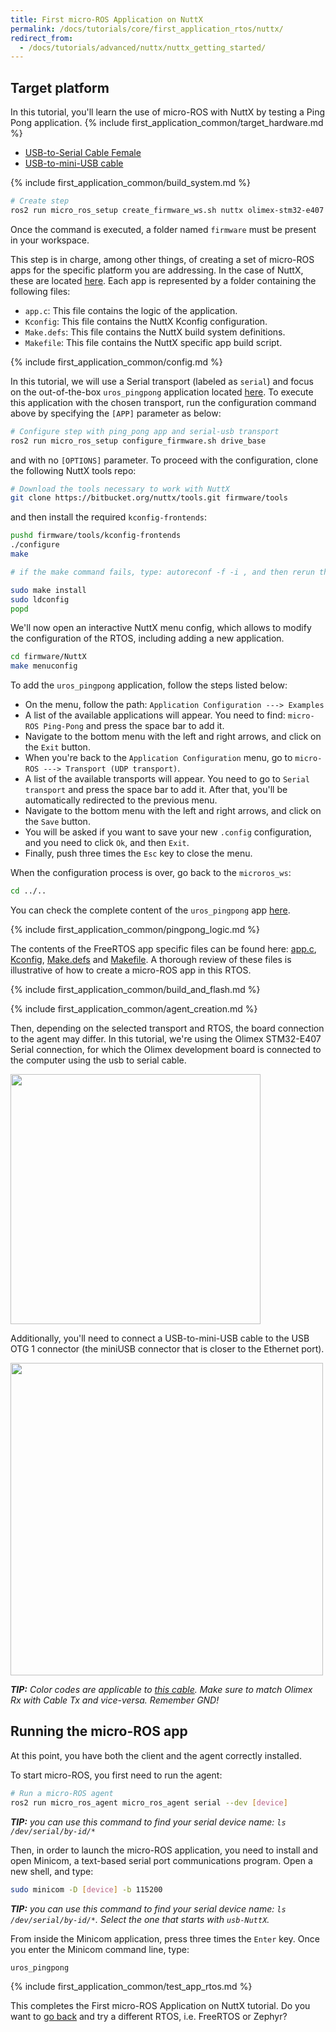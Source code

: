 ```yaml
---
title: First micro-ROS Application on NuttX
permalink: /docs/tutorials/core/first_application_rtos/nuttx/
redirect_from:
  - /docs/tutorials/advanced/nuttx/nuttx_getting_started/
---
```


## Target platform

In this tutorial, you'll learn the use of micro-ROS with NuttX by testing a Ping Pong application.
{% include first_application_common/target_hardware.md %}
* [USB-to-Serial Cable Female](https://www.olimex.com/Products/Components/Cables/USB-Serial-Cable/USB-SERIAL-F/)
* [USB-to-mini-USB cable](https://www.olimex.com/Products/Components/Cables/CABLE-USB-A-MINI-1.8M/)

{% include first_application_common/build_system.md %}

```bash
# Create step
ros2 run micro_ros_setup create_firmware_ws.sh nuttx olimex-stm32-e407
```

Once the command is executed, a folder named `firmware` must be present in your workspace.

This step is in charge, among other things, of creating a set of micro-ROS apps for the specific platform you are
addressing.
In the case of NuttX, these are located [here](https://github.com/micro-ROS/apps/tree/foxy/examples).
Each app is represented by a folder containing the following files:

* `app.c`: This file contains the logic of the application.
* `Kconfig`: This file contains the NuttX Kconfig configuration.
* `Make.defs`: This file contains the	NuttX build system definitions.
* `Makefile`: This file contains the NuttX specific app build script.

{% include first_application_common/config.md %}

In this tutorial, we will use a Serial transport (labeled as `serial`) and focus on the out-of-the-box `uros_pingpong`
application located [here](https://github.com/micro-ROS/apps/tree/foxy/examples/uros_pingpong).
To execute this application with the chosen transport, run the configuration command above by specifying the `[APP]` parameter as below:

```bash
# Configure step with ping_pong app and serial-usb transport
ros2 run micro_ros_setup configure_firmware.sh drive_base
```

and with no `[OPTIONS]` parameter.
To proceed with the configuration, clone the following NuttX tools repo:

```bash
# Download the tools necessary to work with NuttX
git clone https://bitbucket.org/nuttx/tools.git firmware/tools
```

and then install the required `kconfig-frontends`:

```bash
pushd firmware/tools/kconfig-frontends
./configure
make

# if the make command fails, type: autoreconf -f -i , and then rerun the make command.

sudo make install
sudo ldconfig
popd
```

We'll now open an interactive NuttX menu config, which allows to modify the configuration of the RTOS, including adding a new application.

```bash
cd firmware/NuttX
make menuconfig
```

To add the `uros_pingpong` application, follow the steps listed below:

* On the menu, follow the path: `Application Configuration ---> Examples`
* A list of the available applications will appear. You need to find: `micro-ROS Ping-Pong` and press the space bar to add it.
* Navigate to the bottom menu with the left and right arrows, and click on the `Exit` button.
* When you're back to the `Application Configuration` menu, go to `micro-ROS ---> Transport (UDP transport)`.
* A list of the available transports will appear. You need to go to `Serial transport` and press the space bar to add it. After that, you'll be automatically redirected to the previous menu.
* Navigate to the bottom menu with the left and right arrows, and click on the `Save` button.
* You will be asked if you want to save your new `.config` configuration, and you need to click `Ok`, and then `Exit`.
* Finally, push three times the `Esc` key to close the menu.

When the configuration process is over, go back to the `microros_ws`:

```bash
cd ../..
```

You can check the complete content of the `uros_pingpong` app
[here](https://github.com/micro-ROS/apps/tree/foxy/examples/uros_pingpong).

{% include first_application_common/pingpong_logic.md %}

The contents of the FreeRTOS app specific files can be found here:
[app.c](https://github.com/micro-ROS/apps/blob/foxy/examples/uros_pingpong/app.c),
[Kconfig](https://github.com/micro-ROS/apps/blob/foxy/examples/uros_pingpong/Kconfig),
[Make.defs](https://github.com/micro-ROS/apps/blob/foxy/examples/uros_pingpong/Make.defs) and
[Makefile](https://github.com/micro-ROS/apps/blob/foxy/examples/uros_pingpong/Makefile).
A thorough review of these files is illustrative of how to create a micro-ROS app in this RTOS.

{% include first_application_common/build_and_flash.md %}

{% include first_application_common/agent_creation.md %}

Then, depending on the selected transport and RTOS, the board connection to the agent may differ.
In this tutorial, we're using the Olimex STM32-E407 Serial connection, for which the Olimex development board is
connected to the computer using the usb to serial cable.

<img width="400" style="padding-right: 25px;" src="../imgs/5.jpg">

Additionally, you'll need to connect a USB-to-mini-USB cable to the USB OTG 1 connector (the miniUSB connector
that is closer to the Ethernet port).

<img width="500" style="padding-right: 25px;" src="../imgs/7.jpg">

***TIP:** Color codes are applicable to
[this cable](https://www.olimex.com/Products/Components/Cables/USB-Serial-Cable/USB-SERIAL-F/).
Make sure to match Olimex Rx with Cable Tx and vice-versa. Remember GND!*

## Running the micro-ROS app

At this point, you have both the client and the agent correctly installed.

To start micro-ROS, you first need to run the agent:

```bash
# Run a micro-ROS agent
ros2 run micro_ros_agent micro_ros_agent serial --dev [device]
```

***TIP:** you can use this command to find your serial device name: `ls /dev/serial/by-id/*`*

Then, in order to launch the micro-ROS application, you need to install and open Minicom,
a text-based serial port communications program. Open a new shell, and type:

```bash
sudo minicom -D [device] -b 115200
```

***TIP:** you can use this command to find your serial device name: `ls /dev/serial/by-id/*`. Select the one that starts with `usb-NuttX`.*

From inside the Minicom application, press three times the `Enter` key. Once you enter the Minicom command line, type:

```bash
uros_pingpong
```

{% include first_application_common/test_app_rtos.md %}

This completes the First micro-ROS Application on NuttX tutorial. Do you want to [go back](../) and try a different RTOS, i.e. FreeRTOS or Zephyr?
